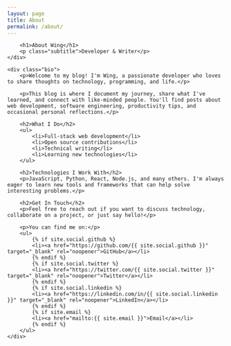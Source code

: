 ```yaml
---
layout: page
title: About
permalink: /about/
---
```


<div class="about-content">
    <div class="intro">
        <!-- Uncomment and add your profile image if you have one -->
        <!-- <img src="/assets/images/profile.jpg" alt="Profile" class="profile-image"> -->
        
        <h1>About Wing</h1>
        <p class="subtitle">Developer & Writer</p>
    </div>
    
    <div class="bio">
        <p>Welcome to my blog! I'm Wing, a passionate developer who loves to share thoughts on technology, programming, and life.</p>
        
        <p>This blog is where I document my journey, share what I've learned, and connect with like-minded people. You'll find posts about web development, software engineering, productivity tips, and occasional personal reflections.</p>
        
        <h2>What I Do</h2>
        <ul>
            <li>Full-stack web development</li>
            <li>Open source contributions</li>
            <li>Technical writing</li>
            <li>Learning new technologies</li>
        </ul>
        
        <h2>Technologies I Work With</h2>
        <p>JavaScript, Python, React, Node.js, and many others. I'm always eager to learn new tools and frameworks that can help solve interesting problems.</p>
        
        <h2>Get In Touch</h2>
        <p>Feel free to reach out if you want to discuss technology, collaborate on a project, or just say hello!</p>
        
        <p>You can find me on:</p>
        <ul>
            {% if site.social.github %}
            <li><a href="https://github.com/{{ site.social.github }}" target="_blank" rel="noopener">GitHub</a></li>
            {% endif %}
            {% if site.social.twitter %}
            <li><a href="https://twitter.com/{{ site.social.twitter }}" target="_blank" rel="noopener">Twitter</a></li>
            {% endif %}
            {% if site.social.linkedin %}
            <li><a href="https://linkedin.com/in/{{ site.social.linkedin }}" target="_blank" rel="noopener">LinkedIn</a></li>
            {% endif %}
            {% if site.email %}
            <li><a href="mailto:{{ site.email }}">Email</a></li>
            {% endif %}
        </ul>
    </div>
</div>